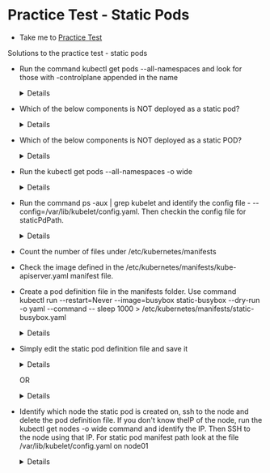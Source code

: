# Practice Test - Static Pods
  - Take me to [Practice Test](https://kodekloud.com/topic/practice-test-static-pods/)
  
Solutions to the practice test - static pods
- Run the command kubectl get pods --all-namespaces and look for those with -controlplane appended in the name
  
  <details>

  ```
  $ kubectl get pods --all-namespaces
  ```
  </details>

- Which of the below components is NOT deployed as a static pod?

  <details>

  ```
  $ kubectl get pods --all-namespaces
  ```
  </details>

- Which of the below components is NOT deployed as a static POD?

  <details>

  ```
  $ kubectl get pods --all-namespaces
  ```
  </details>

- Run the kubectl get pods --all-namespaces -o wide

  <details>

  ```
  $ kubectl get pods --all-namespaces -o wide
  ```
  </details>

- Run the command ps -aux | grep kubelet and identify the config file - --config=/var/lib/kubelet/config.yaml. Then checkin the config file for staticPdPath.

  <details>

  ```
  $ ps -aux | grep kubelet
  ```
  </details>

- Count the number of files under /etc/kubernetes/manifests

- Check the image defined in the /etc/kubernetes/manifests/kube-apiserver.yaml manifest file.

- Create a pod definition file in the manifests folder. Use command kubectl run --restart=Never --image=busybox static-busybox --dry-run -o yaml --command -- sleep 1000 > /etc/kubernetes/manifests/static-busybox.yaml
  
  <details>

  ```
  $ kubectl run --restart=Never --image=busybox static-busybox --dry-run=client -o yaml --command -- sleep 1000 > /etc/kubernetes/manifests/static-busybox.yaml
  ```
  </details>

- Simply edit the static pod definition file and save it 

  <details>

  ```
  /etc/kubernetes/manifests/static-busybox.yaml
  ```
  </details>

  OR
  
  <details>

  ```
  Run the command with updated image tag:
  kubectl run --restart=Never --image=busybox:1.28.4 static-busybox--dry-run=client -o yaml --command -- sleep 1000 > /etc/kubernetes/manifests/static-busybox.yaml
  ```
  </details>

- Identify which node the static pod is created on, ssh to the node and delete the pod definition file. If you don't know theIP of the node, run the kubectl get nodes -o wide command and identify the IP. Then SSH to the node using that IP. For static pod manifest path look at the file /var/lib/kubelet/config.yaml on node01

  <details>

  ```
  $ kubectl get pods -o wide
  $ kubectl get nodes -o wide
  $ ssh <ip address of pod>
  $ grep staticPodPath /var/lib/kubelet/config.yaml
  $ node01 $ rm -rf /etc/just-to-mess-with-you/greenbox.yaml
  ```
  </details>
